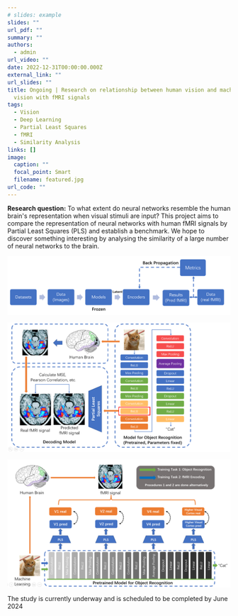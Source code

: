 ```yaml
---
# slides: example
slides: ""
url_pdf: ""
summary: ""
authors:
  - admin
url_video: ""
date: 2022-12-31T00:00:00.000Z
external_link: ""
url_slides: ""
title: Ongoing | Research on relationship between human vision and machine
  vision with fMRI signals
tags:
  - Vision
  - Deep Learning
  - Partial Least Squares
  - fMRI
  - Similarity Analysis
links: []
image:
  caption: ""
  focal_point: Smart
  filename: featured.jpg
url_code: ""
---
```

**Research question:** To what extent do neural networks resemble the human brain's representation when visual stimuli are input? This project aims to compare the representation of neural networks with human fMRI signals by Partial Least Squares (PLS) and establish a benchmark. We hope to discover something interesting by analysing the similarity of a large number of neural networks to the brain.

![](1.png "Planned workflow of the project ")

![](2.png "Part 1: Analyze similarity between human vision (fMRI signals) and machine vision models (model latent) with Partial Least Squares Regression.")

![](3.png "Part 2: Regulate machine vision models with fMRI signals, and analyze the outcomes. (Accuracy, Robustness, etc.)")

The study is currently underway and is scheduled to be completed by June 2024